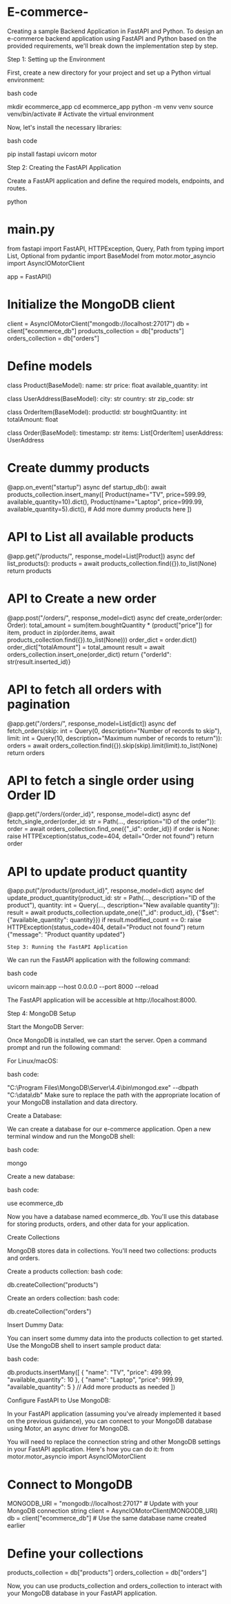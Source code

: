 # E-commerce-
Creating a sample Backend Application in FastAPI and Python.
To design an e-commerce backend application using FastAPI and Python based on the provided requirements, we'll break down the implementation step by step.

Step 1: Setting up the Environment

First, create a new directory for your project and set up a Python virtual environment:

bash code

mkdir ecommerce_app
cd ecommerce_app
python -m venv venv
source venv/bin/activate  # Activate the virtual environment

Now, let's install the necessary libraries:

bash code

pip install fastapi uvicorn motor

Step 2: Creating the FastAPI Application

Create a FastAPI application and define the required models, endpoints, and routes.

python

# main.py

from fastapi import FastAPI, HTTPException, Query, Path
from typing import List, Optional
from pydantic import BaseModel
from motor.motor_asyncio import AsyncIOMotorClient

app = FastAPI()

# Initialize the MongoDB client
client = AsyncIOMotorClient("mongodb://localhost:27017")
db = client["ecommerce_db"]
products_collection = db["products"]
orders_collection = db["orders"]

# Define models
class Product(BaseModel):
    name: str
    price: float
    available_quantity: int

class UserAddress(BaseModel):
    city: str
    country: str
    zip_code: str

class OrderItem(BaseModel):
    productId: str
    boughtQuantity: int
    totalAmount: float

class Order(BaseModel):
    timestamp: str
    items: List[OrderItem]
    userAddress: UserAddress

# Create dummy products
@app.on_event("startup")
async def startup_db():
    await products_collection.insert_many([
        Product(name="TV", price=599.99, available_quantity=10).dict(),
        Product(name="Laptop", price=999.99, available_quantity=5).dict(),
        # Add more dummy products here
    ])

# API to List all available products
@app.get("/products/", response_model=List[Product])
async def list_products():
    products = await products_collection.find({}).to_list(None)
    return products

# API to Create a new order
@app.post("/orders/", response_model=dict)
async def create_order(order: Order):
    total_amount = sum(item.boughtQuantity * (product["price"]) for item, product in zip(order.items, await products_collection.find({}).to_list(None)))
    order_dict = order.dict()
    order_dict["totalAmount"] = total_amount
    result = await orders_collection.insert_one(order_dict)
    return {"orderId": str(result.inserted_id)}

# API to fetch all orders with pagination
@app.get("/orders/", response_model=List[dict])
async def fetch_orders(skip: int = Query(0, description="Number of records to skip"),
                       limit: int = Query(10, description="Maximum number of records to return")):
    orders = await orders_collection.find({}).skip(skip).limit(limit).to_list(None)
    return orders

# API to fetch a single order using Order ID
@app.get("/orders/{order_id}", response_model=dict)
async def fetch_single_order(order_id: str = Path(..., description="ID of the order")):
    order = await orders_collection.find_one({"_id": order_id})
    if order is None:
        raise HTTPException(status_code=404, detail="Order not found")
    return order

# API to update product quantity
@app.put("/products/{product_id}", response_model=dict)
async def update_product_quantity(product_id: str = Path(..., description="ID of the product"),
                                  quantity: int = Query(..., description="New available quantity")):
    result = await products_collection.update_one({"_id": product_id}, {"$set": {"available_quantity": quantity}})
    if result.modified_count == 0:
        raise HTTPException(status_code=404, detail="Product not found")
    return {"message": "Product quantity updated"}

    Step 3: Running the FastAPI Application

We can run the FastAPI application with the following command:

bash code

uvicorn main:app --host 0.0.0.0 --port 8000 --reload

The FastAPI application will be accessible at http://localhost:8000.

Step 4: MongoDB Setup

Start the MongoDB Server:

Once MongoDB is installed, we can start the server. Open a command prompt and run the following command:

For Linux/macOS:

bash code:

"C:\Program Files\MongoDB\Server\4.4\bin\mongod.exe" --dbpath "C:\data\db"
Make sure to replace the path with the appropriate location of your MongoDB installation and data directory.

Create a Database:

We can create a database for our e-commerce application. Open a new terminal window and run the MongoDB shell:

bash code:

mongo

Create a new database:

bash code:

use ecommerce_db

Now you have a database named ecommerce_db. You'll use this database for storing products, orders, and other data for your application.

Create Collections

MongoDB stores data in collections. You'll need two collections: products and orders.

Create a products collection:
bash code:

db.createCollection("products")

Create an orders collection:
bash code:

db.createCollection("orders")

Insert Dummy Data:

You can insert some dummy data into the products collection to get started. Use the MongoDB shell to insert sample product data:

bash code:

db.products.insertMany([
    {
        "name": "TV",
        "price": 499.99,
        "available_quantity": 10
    },
    {
        "name": "Laptop",
        "price": 999.99,
        "available_quantity": 5
    }
    // Add more products as needed
])

Configure FastAPI to Use MongoDB:

In your FastAPI application (assuming you've already implemented it based on the previous guidance), you can connect to your MongoDB database using Motor, an async driver for MongoDB.

You will need to replace the connection string and other MongoDB settings in your FastAPI application. Here's how you can do it:
from motor.motor_asyncio import AsyncIOMotorClient

# Connect to MongoDB
MONGODB_URI = "mongodb://localhost:27017"  # Update with your MongoDB connection string
client = AsyncIOMotorClient(MONGODB_URI)
db = client["ecommerce_db"]  # Use the same database name created earlier

# Define your collections
products_collection = db["products"]
orders_collection = db["orders"]

Now, you can use products_collection and orders_collection to interact with your MongoDB database in your FastAPI application.



